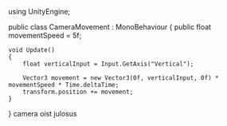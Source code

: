 using UnityEngine;

public class CameraMovement : MonoBehaviour
{
    public float movementSpeed = 5f;

    void Update()
    {
        float verticalInput = Input.GetAxis("Vertical");

        Vector3 movement = new Vector3(0f, verticalInput, 0f) * movementSpeed * Time.deltaTime;
        transform.position += movement;
    }
}
camera oist julosus
